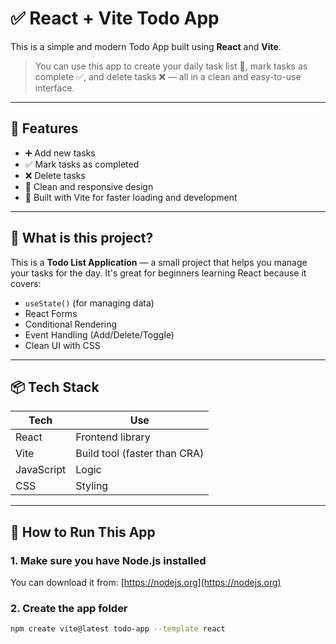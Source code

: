 # ✅ React + Vite Todo App

This is a simple and modern Todo App built using **React** and **Vite**.

> You can use this app to create your daily task list 📝, mark tasks as complete ✅, and delete tasks ❌ — all in a clean and easy-to-use interface.

---

## 🌟 Features

- ➕ Add new tasks
- ✅ Mark tasks as completed
- ❌ Delete tasks
- 🧼 Clean and responsive design
- 💨 Built with Vite for faster loading and development

---

## 🧠 What is this project?

This is a **Todo List Application** — a small project that helps you manage your tasks for the day. It's great for beginners learning React because it covers:

- `useState()` (for managing data)
- React Forms
- Conditional Rendering
- Event Handling (Add/Delete/Toggle)
- Clean UI with CSS

---

## 📦 Tech Stack

| Tech       | Use                          |
|------------|------------------------------|
| React      | Frontend library              |
| Vite       | Build tool (faster than CRA) |
| JavaScript | Logic                        |
| CSS        | Styling                      |

---

## 🚀 How to Run This App

### 1. Make sure you have Node.js installed

You can download it from: [https://nodejs.org](https://nodejs.org)

### 2. Create the app folder

```bash
npm create vite@latest todo-app --template react
